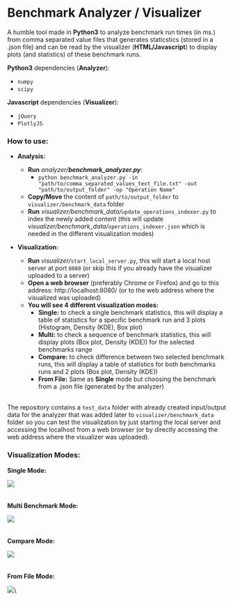 # Benchmark Analyzer / Visualizer
A humble tool made in **Python3** to analyze benchmark run times (in ms.) from comma separated value files that generates staticstics (stored in a .json file) and can be read by the visualizer (**HTML/Javascript**) to display plots (and statistics) of these benchmark runs.

**Python3** dependencies (**Analyzer**):
- `numpy`
- `scipy`

**Javascript** dependencies (**Visualizer**):
- `jQuery`
- `PlotlyJS`

### How to use:
- **Analysis:**
  - **Run** _analyzer/_**_benchmark_analyzer.py_**:
    - `python benchmark_analyzer.py -in "path/to/comma_separated_values_text_file.txt" -out "path/to/output_folder" -op "Operation Name"`
  - **Copy/Move** the content of `path/to/output_folder` to `visualizer/benchmark_data` folder
  - **Run** _visualizer/benchmark_data/_`update_operations_indexer.py` to index the newly added content (this will update _visualizer/benchmark_data/_`operations_indexer.json` which is needed in the different visualization modes)

- **Visualization:**
  - **Run** _visualizer/_`start_local_server.py`, this will start a local host server at port `8080` (or skip this if you already have the visualizer uploaded to a server)
  - **Open a web browser** (preferably Chrome or Firefox) and go to this address: http://localhost:8080/ (or to the web address where the visualized was uploaded)
  - **You will see 4 different visualization modes:**
    - **Single:** to check a single benchmark statistics, this will display a table of statistics for a specific benchmark run and 3 plots (Histogram, Density (KDE), Box plot)
    - **Multi:** to check a sequence of benchmark statistics, this will display plots (Box plot, Density (KDE)) for the selected benchmarks range
    - **Compare:** to check difference between two selected benchmark runs, this will display a table of statistics for both benchmarks runs and 2 plots (Box plot, Density (KDE))
    - **From File:** Same as **Single** mode but choosing the benchmark from a .json file (generated by the analyzer)

\
The repository contains a `test_data` folder with already created input/output data for the analyzer that was added later to `visualizer/benchmark_data` folder so you can test the visualization by just starting the local server and accessing the localhost from a web browser (or by directly accessing the web address where the visualizer was uploaded).


### Visualization Modes:
**Single Mode:**

![](https://user-images.githubusercontent.com/7047334/155601423-0df9665f-a413-4b47-9ecc-b9e87d5aa50c.gif)\
\
\
**Multi Benchmark Mode:**

![](https://user-images.githubusercontent.com/7047334/155601548-4c91dd65-5b40-4f3d-95da-2a10c0d3a16f.gif)\
\
\
**Compare Mode:**

![](https://user-images.githubusercontent.com/7047334/155601595-591d15b3-8eac-49cc-b356-b67bafce02d3.gif)\
\
\
**From File Mode:**

![](https://user-images.githubusercontent.com/7047334/155601635-2595e10c-4982-434c-9f9f-c8368d76eafd.gif)\
